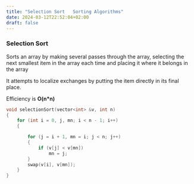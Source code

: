 ```yaml
---
title: "Selection Sort   Sorting Algorithms"
date: 2024-03-12T22:52:04+02:00
draft: false
---
```


### Selection Sort

Sorts an array by making several passes through the
array, selecting the next smallest item in the array each
time and placing it where it belongs in the array

It attempts to localize exchanges by putting the item
directly in its final place.

Efficiency is **O(n*n)**

```c
void selectionSort(vector<int> &v, int n)
{
    for (int i = 0, j, mn; i < n - 1; i++)
    {

        for (j = i + 1, mn = i; j < n; j++)
        {
            if (v[j] < v[mn])
                mn = j;
        }
        swap(v[i], v[mn]);
    }
}
```

